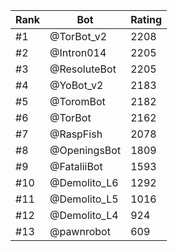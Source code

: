 Rank|Bot|Rating
---|---|---
#1|@TorBot_v2|2208
#2|@Intron014|2205
#3|@ResoluteBot|2205
#4|@YoBot_v2|2183
#5|@ToromBot|2182
#6|@TorBot|2162
#7|@RaspFish|2078
#8|@OpeningsBot|1809
#9|@FataliiBot|1593
#10|@Demolito_L6|1292
#11|@Demolito_L5|1016
#12|@Demolito_L4|924
#13|@pawnrobot|609
